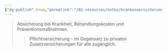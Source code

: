 ```yaml
---
{"dg-publish":true,"permalink":"/02-resources/notes/krankenversicherung/","tags":["sozialversicherung/gesundheit"],"noteIcon":"","updated":"2025-09-05T10:12:30.372+02:00"}
---
```


>Absicherung bei Krankheit, Behandlungskosten und Präventionsmaßnahmen.
>>Pflichtversicherung - im Gegensatz zu privaten Zusatzversicherungen für alle zugänglich.